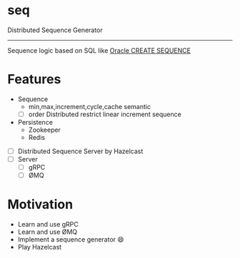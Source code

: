 # seq

Distributed Sequence Generator

---

Sequence logic based on SQL like [Oracle CREATE SEQUENCE](http://docs.oracle.com/cd/B28359_01/server.111/b28286/statements_6015.htm#SQLRF01314)

# Features
* Sequence
    * min,max,increment,cycle,cache semantic
    * [ ] order
        Distributed restrict linear increment sequence
* Persistence
    * Zookeeper
    * Redis
* [ ] Distributed Sequence Server
    by Hazelcast
* [ ] Server
    * [ ] gRPC
    * [ ] ØMQ

# Motivation

* Learn and use gRPC
* Learn and use ØMQ
* Implement a sequence generator :smile:
* Play Hazelcast